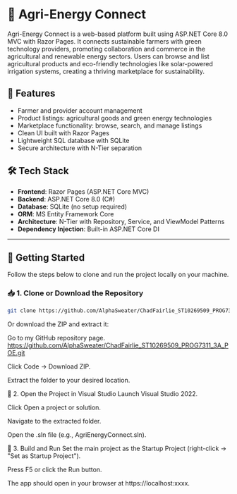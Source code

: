 # 🌿 Agri-Energy Connect

Agri-Energy Connect is a web-based platform built using ASP.NET Core 8.0 MVC with Razor Pages. It connects sustainable farmers with green technology providers, promoting collaboration and commerce in the agricultural and renewable energy sectors. Users can browse and list agricultural products and eco-friendly technologies like solar-powered irrigation systems, creating a thriving marketplace for sustainability.

## 🚀 Features

- Farmer and provider account management
- Product listings: agricultural goods and green energy technologies
- Marketplace functionality: browse, search, and manage listings
- Clean UI built with Razor Pages
- Lightweight SQL database with SQLite
- Secure architecture with N-Tier separation

## 🛠️ Tech Stack

- **Frontend**: Razor Pages (ASP.NET Core MVC)
- **Backend**: ASP.NET Core 8.0 (C#)
- **Database**: SQLite (no setup required)
- **ORM**: MS Entity Framework Core
- **Architecture**: N-Tier with Repository, Service, and ViewModel Patterns
- **Dependency Injection**: Built-in ASP.NET Core DI

---

## 🧪 Getting Started

Follow the steps below to clone and run the project locally on your machine.

### 📥 1. Clone or Download the Repository

```bash
git clone https://github.com/AlphaSweater/ChadFairlie_ST10269509_PROG7311_3A_POE.git
```

Or download the ZIP and extract it:

Go to my GitHub repository page. https://github.com/AlphaSweater/ChadFairlie_ST10269509_PROG7311_3A_POE.git

Click Code → Download ZIP.

Extract the folder to your desired location.

🧰 2. Open the Project in Visual Studio
Launch Visual Studio 2022.

Click Open a project or solution.

Navigate to the extracted folder.

Open the .sln file (e.g., AgriEnergyConnect.sln).

🔧 3. Build and Run
Set the main project as the Startup Project (right-click → "Set as Startup Project").

Press F5 or click the Run button.

The app should open in your browser at https://localhost:xxxx.
